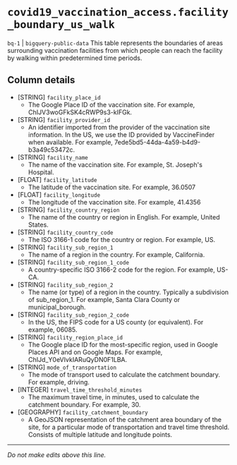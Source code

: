 # `covid19_vaccination_access.facility_boundary_us_walk`
`bq-1` | `bigquery-public-data`
This table represents the boundaries of areas surrounding vaccination facilities from which people can reach the facility by walking within predetermined time periods.

## Column details
* [STRING]    `facility_place_id`
  - The Google Place ID of the vaccination site. For example, ChIJV3woGFkSK4cRWP9s3-kIFGk.
* [STRING]    `facility_provider_id`
  - An identifier imported from the provider of the vaccination site information. In the US, we use the ID provided by VaccineFinder when available. For example, 7ede5bd5-44da-4a59-b4d9-b3a49c53472c.
* [STRING]    `facility_name`
  - The name of the vaccination site. For example, St. Joseph's Hospital.
* [FLOAT]     `facility_latitude`
  - The latitude of the vaccination site. For example, 36.0507
* [FLOAT]     `facility_longitude`
  - The longitude of the vaccination site. For example, 41.4356
* [STRING]    `facility_country_region`
  - The name of the country or region in English. For example, United States.
* [STRING]    `facility_country_code`
  - The ISO 3166-1 code for the country or region. For example, US.
* [STRING]    `facility_sub_region_1`
  - The name of a region in the country. For example, California.
* [STRING]    `facility_sub_region_1_code`
  - A country-specific ISO 3166-2 code for the region. For example, US-CA.
* [STRING]    `facility_sub_region_2`
  - The name (or type) of a region in the country. Typically a subdivision of sub_region_1. For example, Santa Clara County or municipal_borough.
* [STRING]    `facility_sub_region_2_code`
  - In the US, the FIPS code for a US county (or equivalent). For example, 06085.
* [STRING]    `facility_region_place_id`
  - The Google place ID for the most-specific region, used in Google Places API and on Google Maps. For example, ChIJd_Y0eVIvkIARuQyDN0F1LBA.
* [STRING]    `mode_of_transportation`
  - The mode of transport used to calculate the catchment boundary. For example, driving.
* [INTEGER]   `travel_time_threshold_minutes`
  - The maximum travel time, in minutes, used to calculate the catchment boundary. For example, 30.
* [GEOGRAPHY] `facility_catchment_boundary`
  - A GeoJSON representation of the catchment area boundary of the site, for a particular mode of transportation and travel time threshold. Consists of multiple latitude and longitude points.

-------------------------------------------------------------------------------
*Do not make edits above this line.*
